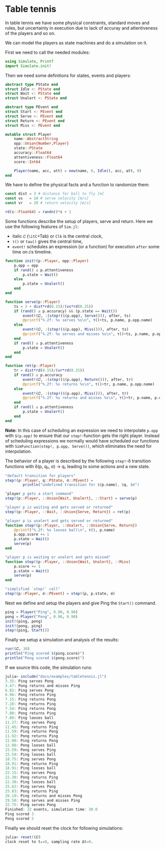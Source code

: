 # Table tennis

In table tennis we have some physical constraints, standard moves and rules, but uncertainty in execution due to lack of accuray and attentiveness of the players and so on.

We can model the players as state machines and do a simulation on it.

First we need to call the needed modules:

```julia
using Simulate, Printf
import Simulate.init!
```

Then we need some definitions for states, events and players:

```julia
abstract type PState end
struct Idle <: PState end
struct Wait <: PState end
struct Unalert <: PState end

abstract type PEvent end
struct Start <: PEvent end
struct Serve <: PEvent end
struct Return <: PEvent end
struct Miss <: PEvent end

mutable struct Player
    name::AbstractString
    opp::Union{Number,Player}
    state::PState
    accuracy::Float64
    attentiveness::Float64
    score::Int64

    Player(name, acc, att) = new(name, 0, Idle(), acc, att, 0)
end
```

We have to define the physical facts and a function to randomize them:

```julia
const dist = 3 # distance for ball to fly [m]
const vs   = 10 # serve velocity [m/s]
const vr   = 20 # return velocity [m/s]

rd(s::Float64) = randn()*s + 1
```

Some functions describe the setup of players, serve and return. Here we use the following features of `Sim.jl`:

- italic `𝐶` (`\itC`+Tab) or `Clk` is the central clock,
- `τ()` or `tau()` gives the central time,
- `event!` schedules an expression (or a function) for execution `after` some time on `𝐶`s timeline.

```julia
function init!(p::Player, opp::Player)
    p.opp = opp
    if rand() ≤ p.attentiveness
        p.state = Wait()
    else
        p.state = Unalert()
    end
end

function serve(p::Player)
    ts = 3 + dist*rd(0.15)/(vs*rd(0.25))
    if (rand() ≤ p.accuracy) && (p.state == Wait())
        event!(𝐶, :(step!($(p.opp), Serve())), after, ts)
        @printf("%.2f: %s serves %s\n", τ()+ts, p.name, p.opp.name)
    else
        event!(𝐶, :(step!($(p.opp), Miss())), after, ts)
        @printf("%.2f: %s serves and misses %s\n", τ()+ts, p.name, p.opp.name)
    end
    if rand() ≥ p.attentiveness
        p.state = Unalert()
    end
end

function ret(p::Player)
    tr = dist*rd(0.15)/(vr*rd(0.25))
    if rand() ≤ p.accuracy
        event!(𝐶, :(step!($(p.opp), Return())), after, tr)
        @printf("%.2f: %s returns %s\n", τ()+tr, p.name, p.opp.name)
    else
        event!(𝐶, :(step!($(p.opp), Miss())), after, tr)
        @printf("%.2f: %s returns and misses %s\n", τ()+tr, p.name, p.opp.name)
    end
    if rand() ≥ p.attentiveness
        p.state = Unalert()
    end
end
```

**Note:** In this case of scheduling an expression we need to interpolate `p.opp` with `$(p.opp)` to ensure that our `step!`-function gets the right player. Instead of scheduling expressions we normally would have scheduled our functions with `SimFunction(step!, p.opp, Serve())`, which eliminates the need for interpolation.

The behavior of a player is described by the following `step!`-δ transition functions with δ(p, qᵦ, σ) → qᵧ leading to some actions and a new state.

```julia
"default transition for players"
step!(p::Player, q::PState, σ::PEvent) =
        println("undefined transition for $(p.name), $q, $σ")

"player p gets a start command"
step!(p::Player, ::Union{Wait, Unalert}, ::Start) = serve(p)

"player p is waiting and gets served or returned"
step!(p::Player, ::Wait, ::Union{Serve, Return}) = ret(p)

"player p is unalert and gets served or returned"
function step!(p::Player, ::Unalert, ::Union{Serve, Return})
    @printf("%.2f: %s looses ball\n", τ(), p.name)
    p.opp.score += 1
    p.state = Wait()
    serve(p)
end

"player p is waiting or unalert and gets missed"
function step!(p::Player, ::Union{Wait, Unalert}, ::Miss)
    p.score += 1
    p.state = Wait()
    serve(p)
end

"simplified `step!` call"
step!(p::Player, σ::PEvent) = step!(p, p.state, σ)
```

Next we define and setup the players and give Ping the `Start()` command.

```julia
ping = Player("Ping", 0.90, 0.90)
pong = Player("Pong", 0.90, 0.90)
init!(ping, pong)
init!(pong, ping)
step!(ping, Start())
```

Finally we setup a simulation and analysis of the results:

```julia
run!(𝐶, 30)
println("Ping scored $(ping.score)")
println("Pong scored $(pong.score)")
```

If we source this code, the simulation runs:

```julia
julia> include("docs/examples/tabletennis.jl")
3.35: Ping serves Pong
3.47: Pong returns and misses Ping
6.82: Ping serves Pong
6.96: Pong returns Ping
7.15: Ping returns Pong
7.28: Pong returns Ping
7.54: Ping returns Pong
7.80: Pong returns Ping
7.80: Ping looses ball
11.27: Ping serves Pong
11.45: Pong returns Ping
11.59: Ping returns Pong
11.92: Pong returns Ping
12.08: Ping returns Pong
12.08: Pong looses ball
15.59: Pong serves Ping
15.59: Ping looses ball
18.75: Ping serves Pong
18.91: Pong returns Ping
18.91: Ping looses ball
22.15: Ping serves Pong
22.30: Pong returns Ping
22.30: Ping looses ball
25.62: Ping serves Pong
25.83: Pong returns Ping
26.19: Ping returns and misses Pong
29.50: Pong serves and misses Ping
32.75: Ping serves Pong
Finished: 22 events, simulation time: 30.0
Ping scored 3
Pong scored 5
```

Finally we should reset the clock for following simulations:

```julia
julia> reset!(𝐶)
clock reset to t₀=0, sampling rate Δt=0.
```

